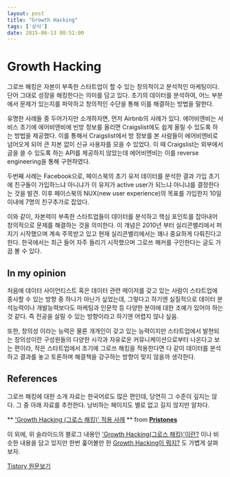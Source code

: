 ```yaml
---
layout: post
title: "Growth Hacking"
tags: ['상식']
date: 2015-06-13 00:51:00
---
```

# Growth Hacking

그로쓰 해킹은 자본이 부족한 스타트업이 할 수 있는 창의적이고 분석적인 마케팅이다. 단어 그대로 성장을 해킹한다는 의미를 담고 있다. 초기의 데이터를 분석하여, 어느 부분에서 문제가 있는지를 파악하고 창의적인 수단을 통해 이를 해결하는 방법을 말한다.

유명한 사례들 중 두어가지만 소개하자면, 먼저 Airbnb의 사례가 있다. 에어비엔비는 서비스 초기에 에어비엔비에 빈방 정보를 올리면 Craigslist에도 쉽게 올릴 수 있도록 하는 방법을 제공했다. 이를 통해서 Craigslist에서 방 정보를 본 사람들이 에어비엔비로 넘어오게 되어 큰 자본 없이 신규 사용자를 모을 수 있었다. 이 때 Craigslist는 외부에서 글을 쓸 수 있도록 하는 API를 제공하지 않았는데 에어비엔비는 이를 reverse engineering을 통해 구현하였다.

두번째 사례는 Facebook으로, 페이스북의 초기 유저 데이터를 분석한 결과 가입 초기에 친구들이 가입하느냐 아니냐가 이 유저가 active user가 되느냐 아니냐를 결정한다는 것을 발견. 이후 페이스북의 NUX(new user experience)의 목표를 가입한지 10일 이내에 7명의 친구추가로 잡았다.

이와 같이, 자본력이 부족한 스타트업들이 데이터를 분석하고 핵심 포인트를 잡아내어 창의적으로 문제를 해결하는 것을 의미한다. 이 개념은 2010년 부터 실리콘밸리에서 퍼지기 시작했으며 계속 주목받고 있고 현재 실리콘밸리에서는 꽤나 중요하게 다뤄진다고 한다. 한국에서는 최근 들어 자주 들리기 시작했으며 그로쓰 해커를 구인한다는 글도 가끔 볼 수 있다.

## In my opinion

처음에 데이터 사이언티스트 혹은 데이터 관련 메이저를 갖고 있는 사람이 스타트업에 종사할 수 있는 방향 중 하나가 아닌가 싶었는데, 그렇다고 하기엔 실질적으로 데이터 분석능력이나 개발능력보다도 마케팅과 인문학 등 다양한 분야에 대한 조예가 있어야 하는 것 같다. 즉 전공을 살릴 수 있는 방향이라고 하기엔 어렵지 않나 싶음. 

또한, 창의성 이라는 능력은 물론 개개인이 갖고 있는 능력이지만 스타트업에서 발현되는 창의성이란 구성원들의 다양한 시각과 자유로운 커뮤니케이션으로부터 나온다고 보는 편이라, 작은 스타트업에서 초기에 그로쓰 해킹을 적용한다면 다 같이 데이터를 분석하고 결과를 놓고 토론하며 해결책을 강구하는 방향이 맞지 않을까 생각한다.

## References

그로쓰 해킹에 대한 소개 자료는 한국어로도 많은 편인데, 당연히 그 수준이 깊지는 않다. 그 중 아래 자료를 추천한다. 낭비하는 페이지도 별로 없고 길지 않지만 알차다.

** ['Growth Hacking (그로스 해킹)' 적용 사례](//www.slideshare.net/pristones/growth-hacking-34983761 "'Growth Hacking \(그로스 해킹\)’ 적용 사례" ) ** from **[Pristones](//www.slideshare.net/pristones)**

이 외에, 위 슬라이드의 블로그 내용인 ['Growth Hacking(그로스 해킹)'이란?](http://sudo.pristones.com/2014/03/31/growth-hacking-1/) 이나 비슷한 내용을 담고 있지만 한번 훑어볼만 한 [Growth Hacking이 뭐지?](http://www.slideshare.net/LeeGwan/ghm-1?related=1) 도 가볍게 살펴보자.


[Tistory 원문보기](http://khanrc.tistory.com/96)
